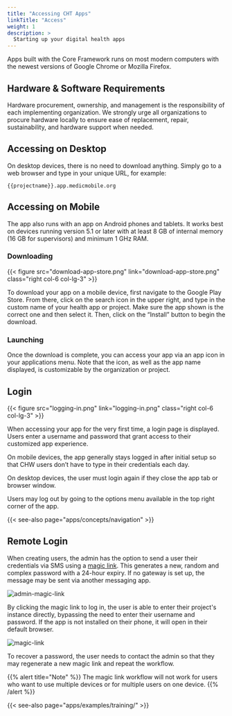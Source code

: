 ```yaml
---
title: "Accessing CHT Apps"
linkTitle: "Access"
weight: 1
description: >
  Starting up your digital health apps
---
```


Apps built with the Core Framework runs on most modern computers with the newest versions of Google Chrome or Mozilla Firefox.

## Hardware & Software Requirements

Hardware procurement, ownership, and management is the responsibility of each implementing organization. We strongly urge all organizations to procure hardware locally to ensure ease of replacement, repair, sustainability, and hardware support when needed.


## Accessing on Desktop

On desktop devices, there is no need to download anything. Simply go to a web browser and type in your unique URL, for example:

`{{projectname}}.app.medicmobile.org`

## Accessing on Mobile

The app also runs with an app on Android phones and tablets. It works best on devices running version 5.1 or later with at least 8 GB of internal memory (16 GB for supervisors) and minimum 1 GHz RAM.

### Downloading

{{< figure src="download-app-store.png" link="download-app-store.png" class="right col-6 col-lg-3" >}}

To download your app on a mobile device, first navigate to the Google Play Store. From there, click on the search icon in the upper right, and type in the custom name of your health app or project. Make sure the app shown is the correct one and then select it. Then, click on the “Install” button to begin the download. 

### Launching

Once the download is complete, you can access your app via an app icon in your applications menu. Note that the icon, as well as the app name displayed, is customizable by the organization or project.

## Login

{{< figure src="logging-in.png" link="logging-in.png" class="right col-6 col-lg-3" >}}

When accessing your app for the very first time, a login page is displayed. Users enter a username and password that grant access to their customized app experience.

On mobile devices, the app generally stays logged in after initial setup so that CHW users don’t have to type in their credentials each day. 

On desktop devices, the user must login again if they close the app tab or browser window.

Users may log out by going to the options menu available in the top right corner of the app.

{{< see-also page="apps/concepts/navigation" >}}

## Remote Login

When creating users, the admin has the option to send a user their credentials via SMS using a [magic link](https://hackernoon.com/magic-links-d680d410f8f7). This generates a new, random and complex password with a 24-hour expiry. If no gateway is set up, the message may be sent via another messaging app. 

![admin-magic-link](admin-magic-link.png)

By clicking the magic link to log in, the user is able to enter their project's instance directly, bypassing the need to enter their username and password. If the app is not installed on their phone, it will open in their default browser.

![magic-link](magic-link.png)

To recover a password, the user needs to contact the admin so that they may regenerate a new magic link and repeat the workflow. 

{{% alert title="Note" %}}
The magic link workflow will not work for users who want to use multiple devices or for multiple users on one device.
{{% /alert %}}

{{< see-also page="apps/examples/training/" >}}

